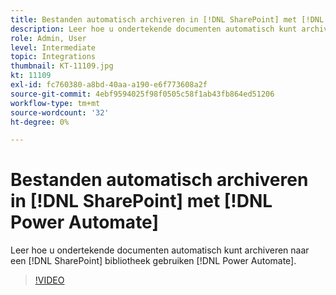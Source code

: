```yaml
---
title: Bestanden automatisch archiveren in [!DNL SharePoint] met [!DNL Power Automate]
description: Leer hoe u ondertekende documenten automatisch kunt archiveren naar een [!DNL SharePoint] bibliotheek gebruiken [!DNL Power Automate]
role: Admin, User
level: Intermediate
topic: Integrations
thumbnail: KT-11109.jpg
kt: 11109
exl-id: fc760380-a8bd-40aa-a190-e6f773608a2f
source-git-commit: 4ebf9594025f98f0505c58f1ab43fb864ed51206
workflow-type: tm+mt
source-wordcount: '32'
ht-degree: 0%

---
```


# Bestanden automatisch archiveren in [!DNL SharePoint] met [!DNL Power Automate]

Leer hoe u ondertekende documenten automatisch kunt archiveren naar een [!DNL SharePoint] bibliotheek gebruiken [!DNL Power Automate].

>[!VIDEO](https://video.tv.adobe.com/v/3409121?quality=12&learn=on&hidetitle=true)
